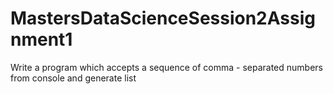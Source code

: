 # MastersDataScienceSession2Assignment1
Write a program which accepts a sequence of comma - separated numbers from console  and generate list
